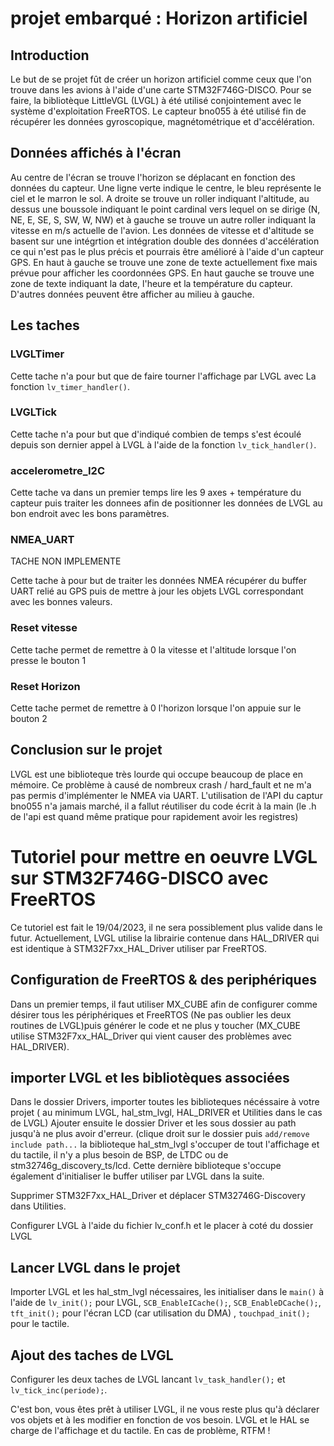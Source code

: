 # projet embarqué : Horizon artificiel

## Introduction

Le but de se projet fût de créer un horizon artificiel comme ceux que l'on trouve dans les avions à l'aide d'une carte STM32F746G-DISCO. Pour se faire, la bibliotèque LittleVGL (LVGL) à été utilisé conjointement avec le système d'exploitation FreeRTOS. Le capteur bno055 à été utilisé fin de récupérer les données gyroscopique, magnétométrique et d'accélération.

## Données affichés à l'écran

 Au centre de l'écran se trouve l'horizon se déplacant en fonction des données du capteur. Une ligne verte indique le centre, le bleu représente le ciel et le marron le sol.
 A droite se trouve un roller indiquant l'altitude, au dessus une boussole indiquant le point cardinal vers lequel on se dirige (N, NE, E, SE, S, SW, W, NW) et à gauche se trouve un autre roller indiquant la vitesse en m/s actuelle de l'avion.
 Les données de vitesse et d'altitude se basent sur une intégrtion et intégration double des données d'accélération ce qui n'est pas le plus précis et pourrais être amélioré à l'aide d'un capteur GPS.
 En haut à gauche se trouve une zone de texte actuellement fixe mais prévue pour afficher les coordonnées GPS. En haut gauche se trouve une zone de texte indiquant la date, l'heure et la température du capteur. D'autres données peuvent être afficher au milieu à gauche.
 
## Les taches
 
### LVGLTimer

Cette tache n'a pour but que de faire tourner l'affichage par LVGL avec La fonction  `lv_timer_handler()`.

### LVGLTick

Cette tache n'a pour but que d'indiqué combien de temps s'est écoulé depuis son dernier appel à LVGL à l'aide de la fonction `lv_tick_handler()`.

### accelerometre_I2C

Cette tache va dans un premier temps lire les 9 axes + température du capteur puis traiter les donnees afin de positionner les données de LVGL au bon endroit avec les bons paramètres.

### NMEA_UART

TACHE NON IMPLEMENTE

Cette tache à pour but de traiter les données NMEA récupérer du buffer UART relié au GPS puis de mettre à jour les objets LVGL correspondant avec les bonnes valeurs.

### Reset vitesse

Cette tache permet de remettre à 0 la vitesse et l'altitude lorsque l'on presse le bouton 1

### Reset Horizon

Cette tache permet de remettre à 0 l'horizon lorsque l'on appuie sur le bouton 2

## Conclusion sur le projet

LVGL est une biblioteque très lourde qui occupe beaucoup de place en mémoire. Ce problème à causé de nombreux crash / hard_fault et ne m'a pas permis d'implémenter le NMEA via UART. L'utilisation de l'API du captur bno055 n'a jamais marché, il a fallut réutiliser du code écrit à la main (le .h de l'api est quand même pratique pour rapidement avoir les registres)

# Tutoriel pour mettre en oeuvre LVGL sur STM32F746G-DISCO avec FreeRTOS

Ce tutoriel est fait le 19/04/2023, il ne sera possiblement plus valide dans le futur.
Actuellement, LVGL utilise la librairie contenue dans HAL_DRIVER qui est identique à STM32F7xx_HAL_Driver utiliser par FreeRTOS.

## Configuration de FreeRTOS & des periphériques

Dans un premier temps, il faut utiliser MX_CUBE afin de configurer comme désirer tous les périphériques et FreeRTOS (Ne pas oublier les deux routines de LVGL)puis générer le code et ne plus y toucher (MX_CUBE utilise STM32F7xx_HAL_Driver qui vient causer des problèmes avec HAL_DRIVER).

## importer LVGL et les bibliotèques associées

Dans le dossier Drivers, importer toutes les biblioteques nécéssaire à votre projet ( au minimum LVGL, hal_stm_lvgl, HAL_DRIVER et Utilities dans le cas de LVGL)
Ajouter ensuite le dossier Driver et les sous dossier au path jusqu'à ne plus avoir d'erreur. (clique droit sur le dossier puis `add/remove include path...`
la biblioteque hal_stm_lvgl s'occuper de tout l'affichage et du tactile, il n'y a plus besoin de BSP, de LTDC ou de stm32746g_discovery_ts/lcd.
Cette dernière biblioteque s'occupe également d'initialiser le buffer utiliser par LVGL dans la suite.

Supprimer STM32F7xx_HAL_Driver et déplacer STM32746G-Discovery dans Utilities.

Configurer LVGL à l'aide du fichier lv_conf.h et le placer à coté du dossier LVGL

## Lancer LVGL dans le projet

Importer LVGL et les hal_stm_lvgl nécessaires, les initialiser dans le `main()` à l'aide de `lv_init();` pour LVGL, `SCB_EnableICache();`, `SCB_EnableDCache();`, `tft_init();` pour l'écran LCD (car utilisation du DMA) , `touchpad_init();` pour le tactile.

## Ajout des taches de LVGL

Configurer les deux taches de LVGL lancant `lv_task_handler();` et `lv_tick_inc(periode);`.

C'est bon, vous êtes prêt à utiliser LVGL, il ne vous reste plus qu'à déclarer vos objets et à les modifier en fonction de vos besoin. LVGL et le HAL se charge de l'affichage et du tactile. En cas de problème, RTFM !

